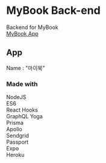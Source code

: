 # MyBook Back-end
Backend for MyBook<br>
[MyBook App](https://github.com/danmin20/MyBook-App)

## App
Name : "마이북"

### Made with
NodeJS<br>
ES6<br>
React Hooks<br>
GraphQL Yoga<br>
Prisma<br>
Apollo<br>
Sendgrid<br>
Passport<br>
Expo<br>
Heroku<br>
